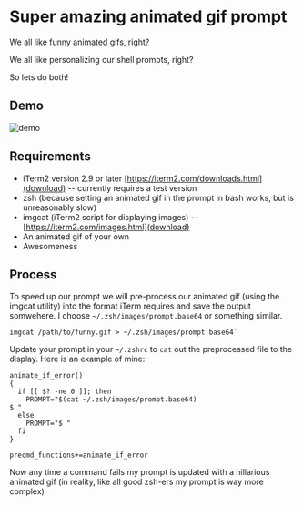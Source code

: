 # Super amazing animated gif prompt

We all like funny animated gifs, right?

We all like personalizing our shell prompts, right?

So lets do both!

## Demo

![demo](https://gstark-monosnap.s3.amazonaws.com/screencast_2015-08-13_09-27-10.gif "Demo")

## Requirements

- iTerm2 version 2.9 or later [https://iterm2.com/downloads.html](download) -- currently requires a test version
- zsh (because setting an animated gif in the prompt in bash works, but is unreasonably slow)
- imgcat (iTerm2 script for displaying images) -- [https://iterm2.com/images.html](download)
- An animated gif of your own
- Awesomeness

## Process

To speed up our prompt we will pre-process our animated gif (using the imgcat utility) into the format iTerm requires and save the output somwehere. I choose `~/.zsh/images/prompt.base64` or something similar.

```
imgcat /path/to/funny.gif > ~/.zsh/images/prompt.base64`
```

Update your prompt in your `~/.zshrc` to `cat` out the preprocessed file to the display. Here is an example of mine:

```
animate_if_error()
{
  if [[ $? -ne 0 ]]; then
    PROMPT="$(cat ~/.zsh/images/prompt.base64)
$ "
  else
    PROMPT="$ "
  fi
}

precmd_functions+=animate_if_error
```

Now any time a command fails my prompt is updated with a hillarious animated gif (in reality, like all good zsh-ers my prompt is way more complex)
